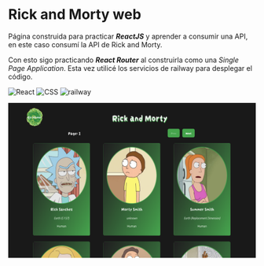 # Rick and Morty web

Página construida para practicar **_ReactJS_** y aprender a consumir una API, en este caso consumí la API de Rick and Morty.

Con esto sigo practicando **_React Router_** al construirla como una _Single Page Application_.
Esta vez utilicé los servicios de railway para desplegar el código.

![React](https://img.shields.io/badge/Ract-blue?style=flat-square&logo=React&logoColor=white&labelColor=101010)
![CSS](https://img.shields.io/badge/CSS-blue?style=flat-square&logo=CSS3&logoColor=white&labelColor=101010)
![railway](https://img.shields.io/badge/Railway-purple?style=flat-square&logo=Railway&logoColor=white&labelColor=101010)

![ScreenShot](./public/screenshot.png)
